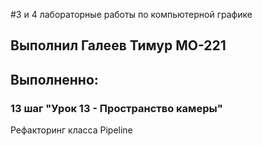 #3 и 4 лабораторные работы по компьютерной графике
## Выполнил Галеев Тимур МО-221

## Выполненно:
### 13 шаг "Урок 13 - Пространство камеры"
Рефакторинг класса Pipeline
